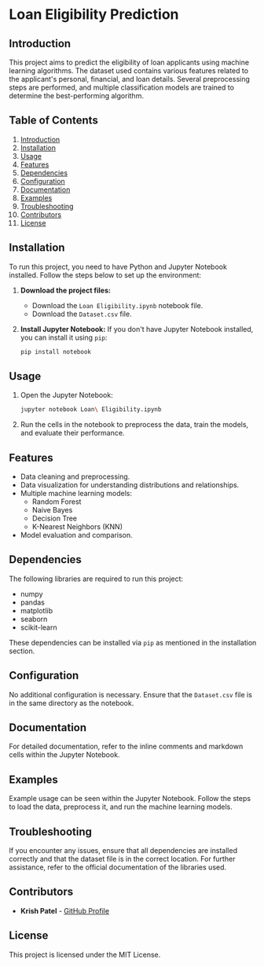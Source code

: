 

# Loan Eligibility Prediction

## Introduction
This project aims to predict the eligibility of loan applicants using machine learning algorithms. The dataset used contains various features related to the applicant's personal, financial, and loan details. Several preprocessing steps are performed, and multiple classification models are trained to determine the best-performing algorithm.

## Table of Contents
1. [Introduction](#introduction)
2. [Installation](#installation)
3. [Usage](#usage)
4. [Features](#features)
5. [Dependencies](#dependencies)
6. [Configuration](#configuration)
7. [Documentation](#documentation)
8. [Examples](#examples)
9. [Troubleshooting](#troubleshooting)
10. [Contributors](#contributors)
11. [License](#license)

## Installation
To run this project, you need to have Python and Jupyter Notebook installed. Follow the steps below to set up the environment:

1. **Download the project files:**
   - Download the `Loan Eligibility.ipynb` notebook file.
   - Download the `Dataset.csv` file.

2. **Install Jupyter Notebook:**
   If you don't have Jupyter Notebook installed, you can install it using `pip`:
   ```bash
   pip install notebook


## Usage
1. Open the Jupyter Notebook:
    ```bash
    jupyter notebook Loan\ Eligibility.ipynb
    ```
2. Run the cells in the notebook to preprocess the data, train the models, and evaluate their performance.

## Features
- Data cleaning and preprocessing.
- Data visualization for understanding distributions and relationships.
- Multiple machine learning models:
  - Random Forest
  - Naive Bayes
  - Decision Tree
  - K-Nearest Neighbors (KNN)
- Model evaluation and comparison.

## Dependencies
The following libraries are required to run this project:
- numpy
- pandas
- matplotlib
- seaborn
- scikit-learn

These dependencies can be installed via `pip` as mentioned in the installation section.

## Configuration
No additional configuration is necessary. Ensure that the `Dataset.csv` file is in the same directory as the notebook.

## Documentation
For detailed documentation, refer to the inline comments and markdown cells within the Jupyter Notebook.

## Examples
Example usage can be seen within the Jupyter Notebook. Follow the steps to load the data, preprocess it, and run the machine learning models.

## Troubleshooting
If you encounter any issues, ensure that all dependencies are installed correctly and that the dataset file is in the correct location. For further assistance, refer to the official documentation of the libraries used.

## Contributors
- **Krish Patel** - [GitHub Profile](https://github.com/yourprofile)

## License
This project is licensed under the MIT License.
